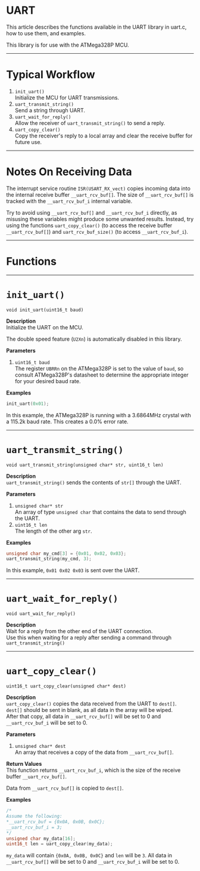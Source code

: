 # UART

This article describes the functions available in the UART library in uart.c, how to use them, and examples.

This library is for use with the ATMega328P MCU.

---
# Typical Workflow

1. `init_uart()`  
Initialize the MCU for UART transmissions.
2. `uart_transmit_string()`  
Send a string through UART.
3. `uart_wait_for_reply()`  
Allow the receiver of `uart_transmit_string()` to send a reply.
4. `uart_copy_clear()`  
Copy the receiver's reply to a local array and clear the receive buffer for future use.
---
# Notes On Receiving Data

The interrupt service routine `ISR(USART_RX_vect)` copies incoming data into the internal receive buffer `__uart_rcv_buf[]`. The size of `__uart_rcv_buf[]` is tracked with the `__uart_rcv_buf_i` internal variable.

Try to avoid using `__uart_rcv_buf[]` and `__uart_rcv_buf_i` directly, as misusing these variables might produce some unwanted results. Instead, try using the functions `uart_copy_clear()` (to access the receive buffer `__uart_rcv_buf[]`) and `uart_rcv_buf_size()` (to access `__uart_rcv_buf_i`).

---
# Functions
---
# `init_uart()`
`void init_uart(uint16_t baud)`

**Description**  
Initialize the UART on the MCU.

The double speed feature (`U2Xn`) is automatically disabled in this library.

**Parameters**  
1. `uint16_t baud`  
The register `UBRRn` on the ATMega328P is set to the value of `baud`, so consult ATMega328P's datasheet to determine the appropriate integer for your desired baud rate.

**Examples**
```C
init_uart(0x01);  
```
In this example, the ATMega328P is running with a 3.6864MHz crystal with a 115.2k baud rate. This creates a 0.0% error rate.

---
# `uart_transmit_string()`

`void uart_transmit_string(unsigned char* str, uint16_t len)`

**Description**  
`uart_transmit_string()` sends the contents of `str[]` through the UART.

**Parameters**  
1. `unsigned char* str`  
An array of type `unsigned char` that contains the data to send through the UART.  
2. `uint16_t len`  
The length of the other arg `str`.

**Examples**
```C
unsigned char my_cmd[3] = {0x01, 0x02, 0x03};
uart_transmit_string(my_cmd, 3);
```
In this example, `0x01 0x02 0x03` is sent over the UART.

---
# `uart_wait_for_reply()`
`void uart_wait_for_reply()`

**Description**  
Wait for a reply from the other end of the UART connection.  
Use this when waiting for a reply after sending a command through `uart_transmit_string()`

---
# `uart_copy_clear()`

`uint16_t uart_copy_clear(unsigned char* dest)`

**Description**  
`uart_copy_clear()` copies the data received from the UART to `dest[]`.
`dest[]` should be sent in blank, as all data in the array will be wiped.  
After that copy, all data in `__uart_rcv_buf[]` will be set to 0 and `__uart_rcv_buf_i` will be set to 0.

**Parameters**  
1. `unsigned char* dest`  
An array that receives a copy of the data from `__uart_rcv_buf[]`.

**Return Values**  
This function returns `__uart_rcv_buf_i`, which is the size of the receive buffer `__uart_rcv_buf[]`.

Data from `__uart_rcv_buf[]` is copied to `dest[]`.

**Examples**
```C
/*
Assume the following:
*__uart_rcv_buf = {0x0A, 0x0B, 0x0C};
__uart_rcv_buf_i = 3;
*/
unsigned char my_data[16];
uint16_t len = uart_copy_clear(my_data);
```
`my_data` will contain `{0x0A, 0x0B, 0x0C}` and `len` will be `3`. All data in `__uart_rcv_buf[]` will be set to 0 and `__uart_rcv_buf_i` will be set to 0.

